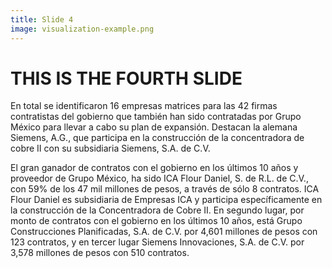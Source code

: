 ```yaml
---
title: Slide 4
image: visualization-example.png
---
```


# THIS IS THE FOURTH SLIDE

En total se identificaron 16 empresas matrices para las 42 firmas contratistas del gobierno que también han sido contratadas por Grupo México para llevar a cabo su plan de expansión. Destacan la alemana Siemens, A.G., que participa en la construcción de la concentradora de cobre II con su subsidiaria Siemens, S.A. de C.V. 

El gran ganador de contratos con el gobierno en los últimos 10 años y proveedor de Grupo México, ha sido ICA Flour Daniel, S. de R.L. de C.V., con 59% de los 47 mil millones de pesos, a través de sólo 8 contratos. ICA Flour Daniel es subsidiaria de Empresas ICA y participa específicamente en la construcción de la Concentradora de Cobre II. En segundo lugar, por monto de contratos con el gobierno en los últimos 10 años, está Grupo Construcciones Planificadas, S.A. de C.V. por 4,601 millones de pesos con 123 contratos, y en tercer lugar Siemens Innovaciones, S.A. de C.V. por 3,578 millones de pesos con 510 contratos.
